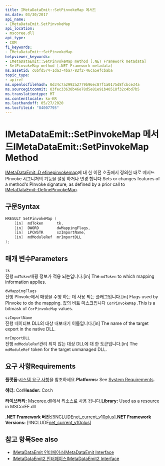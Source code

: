 ```yaml
---
title: IMetaDataEmit::SetPinvokeMap 메서드
ms.date: 03/30/2017
api_name:
- IMetaDataEmit.SetPinvokeMap
api_location:
- mscoree.dll
api_type:
- COM
f1_keywords:
- IMetaDataEmit::SetPinvokeMap
helpviewer_keywords:
- IMetaDataEmit::SetPinvokeMap method [.NET Framework metadata]
- SetPinvokeMap method [.NET Framework metadata]
ms.assetid: c6bfd574-1da3-4ba7-82f2-46ca5efcbaba
topic_type:
- apiref
ms.openlocfilehash: 0d34c7a2992a2779b96ec87f1a0175d8fcbce34a
ms.sourcegitcommit: 03fec33630b46e78d5e81e91b40518f32c4bd7b5
ms.translationtype: MT
ms.contentlocale: ko-KR
ms.lasthandoff: 05/27/2020
ms.locfileid: "84007795"
---
```

# <a name="imetadataemitsetpinvokemap-method"></a><span data-ttu-id="bab7a-102">IMetaDataEmit::SetPinvokeMap 메서드</span><span class="sxs-lookup"><span data-stu-id="bab7a-102">IMetaDataEmit::SetPinvokeMap Method</span></span>
<span data-ttu-id="bab7a-103">[IMetaDataEmit::D efinepinvokemap](imetadataemit-definepinvokemap-method.md)에 대 한 이전 호출에서 정의한 대로 메서드 PInvoke 시그니처의 기능을 설정 하거나 변경 합니다.</span><span class="sxs-lookup"><span data-stu-id="bab7a-103">Sets or changes features of a method's PInvoke signature, as defined by a prior call to [IMetaDataEmit::DefinePinvokeMap](imetadataemit-definepinvokemap-method.md).</span></span>  
  
## <a name="syntax"></a><span data-ttu-id="bab7a-104">구문</span><span class="sxs-lookup"><span data-stu-id="bab7a-104">Syntax</span></span>  
  
```cpp  
HRESULT SetPinvokeMap (
    [in]  mdToken      tk,
    [in]  DWORD        dwMappingFlags,  
    [in]  LPCWSTR      szImportName,
    [in]  mdModuleRef  mrImportDLL
);  
```  
  
## <a name="parameters"></a><span data-ttu-id="bab7a-105">매개 변수</span><span class="sxs-lookup"><span data-stu-id="bab7a-105">Parameters</span></span>  
 `tk`  
 <span data-ttu-id="bab7a-106">진행 `mdToken`매핑 정보가 적용 되는입니다.</span><span class="sxs-lookup"><span data-stu-id="bab7a-106">[in] The `mdToken` to which mapping information applies.</span></span>  
  
 `dwMappingFlags`  
 <span data-ttu-id="bab7a-107">진행 PInvoke에서 매핑을 수행 하는 데 사용 되는 플래그입니다.</span><span class="sxs-lookup"><span data-stu-id="bab7a-107">[in] Flags used by PInvoke to do the mapping.</span></span> <span data-ttu-id="bab7a-108">값의 비트 마스크입니다 `CorPinvokeMap` .</span><span class="sxs-lookup"><span data-stu-id="bab7a-108">This is a bitmask of `CorPinvokeMap` values.</span></span>  
  
 `szImportName`  
 <span data-ttu-id="bab7a-109">진행 네이티브 DLL의 대상 내보내기 이름입니다.</span><span class="sxs-lookup"><span data-stu-id="bab7a-109">[in] The name of the target export in the native DLL.</span></span>  
  
 `mrImportDLL`  
 <span data-ttu-id="bab7a-110">진행 `mdModuleRef`관리 되지 않는 대상 DLL에 대 한 토큰입니다.</span><span class="sxs-lookup"><span data-stu-id="bab7a-110">[in] The `mdModuleRef` token for the target unmanaged DLL.</span></span>  
  
## <a name="requirements"></a><span data-ttu-id="bab7a-111">요구 사항</span><span class="sxs-lookup"><span data-stu-id="bab7a-111">Requirements</span></span>  
 <span data-ttu-id="bab7a-112">**플랫폼:**[시스템 요구 사항](../../get-started/system-requirements.md)을 참조하세요.</span><span class="sxs-lookup"><span data-stu-id="bab7a-112">**Platforms:** See [System Requirements](../../get-started/system-requirements.md).</span></span>  
  
 <span data-ttu-id="bab7a-113">**헤더:** Cor</span><span class="sxs-lookup"><span data-stu-id="bab7a-113">**Header:** Cor.h</span></span>  
  
 <span data-ttu-id="bab7a-114">**라이브러리:** Mscoree.dll에서 리소스로 사용 됩니다.</span><span class="sxs-lookup"><span data-stu-id="bab7a-114">**Library:** Used as a resource in MSCorEE.dll</span></span>  
  
 <span data-ttu-id="bab7a-115">**.NET Framework 버전:**[!INCLUDE[net_current_v10plus](../../../../includes/net-current-v10plus-md.md)]</span><span class="sxs-lookup"><span data-stu-id="bab7a-115">**.NET Framework Versions:** [!INCLUDE[net_current_v10plus](../../../../includes/net-current-v10plus-md.md)]</span></span>  
  
## <a name="see-also"></a><span data-ttu-id="bab7a-116">참고 항목</span><span class="sxs-lookup"><span data-stu-id="bab7a-116">See also</span></span>

- [<span data-ttu-id="bab7a-117">IMetaDataEmit 인터페이스</span><span class="sxs-lookup"><span data-stu-id="bab7a-117">IMetaDataEmit Interface</span></span>](imetadataemit-interface.md)
- [<span data-ttu-id="bab7a-118">IMetaDataEmit2 인터페이스</span><span class="sxs-lookup"><span data-stu-id="bab7a-118">IMetaDataEmit2 Interface</span></span>](imetadataemit2-interface.md)
